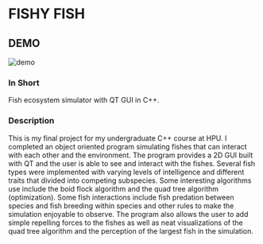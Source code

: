 # FISHY FISH

## DEMO
![demo](./assets/fishyfish.gif)

### In Short
Fish ecosystem simulator with QT GUI in C++.

### Description
This is my final project for my undergraduate C++ course at HPU. I completed an object oriented program simulating fishes that can interact with each other and the environment. The program provides a 2D GUI built with QT and the user is able to see and interact with the fishes. Several fish types were implemented with varying levels of intelligence and different traits that divided into competing subspecies. Some interesting algorithms use include the boid flock algorithm and the quad tree algorithm (optimization). Some fish interactions include fish predation between species and fish breeding within species and other rules to make the simulation enjoyable to observe. The program also allows the user to add simple repelling forces to the fishes as well as neat visualizations of the quad tree algorithm and the perception of the largest fish in the simulation.